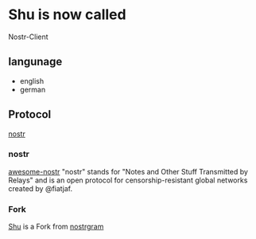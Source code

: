 # Shu is now called
Nostr-Client

## langunage
- english
- german

## Protocol
[nostr](https://github.com/nostr-protocol/nostr) 

### nostr
[awesome-nostr](https://github.com/aljazceru/awesome-nostr)
"nostr" stands for "Notes and Other Stuff Transmitted by Relays" and is an open protocol for censorship-resistant global networks created by @fiatjaf.

### Fork 
[Shu](https://ogerly.github.io/Shu/) is a Fork from [nostrgram](https://github.com/brilliancebitcoin/nostrgram)

 
